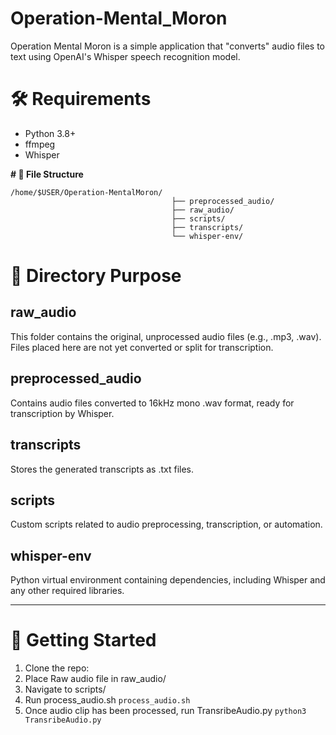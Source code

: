 # Operation-Mental_Moron

Operation Mental Moron is a simple application that "converts" audio files to text using OpenAI's Whisper speech recognition model.
# 🛠️ **Requirements**
- Python 3.8+
- ffmpeg
- Whisper

**# 📁 File Structure**

```
/home/$USER/Operation-MentalMoron/
									├── preprocessed_audio/
									├── raw_audio/
									├── scripts/
									├── transcripts/
									└── whisper-env/
```

# 📂 Directory Purpose
## **raw_audio**
This folder contains the original, unprocessed audio files (e.g., .mp3, .wav).
Files placed here are not yet converted or split for transcription.
## **preprocessed_audio**
Contains audio files converted to 16kHz mono .wav format, ready for transcription by Whisper.
## **transcripts**
Stores the generated transcripts as .txt files.
## **scripts**
Custom scripts related to audio preprocessing, transcription, or automation.
## **whisper-env**
Python virtual environment containing dependencies, including Whisper and any other required libraries.

---------------------------------------------------------------------------------------------------

# 🚀 Getting Started
1. Clone the repo:
2. Place Raw audio file in raw_audio/
3. Navigate to scripts/
4. Run process_audio.sh 
``process_audio.sh``
5. Once audio clip has been processed, run TransribeAudio.py
``python3 TransribeAudio.py``


